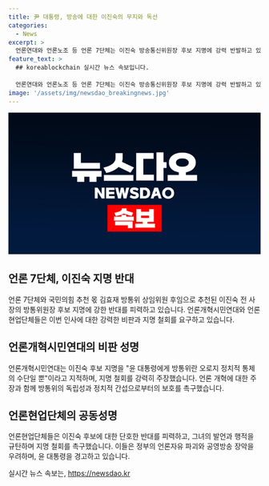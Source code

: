 ```yaml
---
title: 尹 대통령, 방송에 대한 이진숙의 무지와 독선
categories:
  - News
excerpt: >
  언론연대와 언론노조 등 언론 7단체는 이진숙 방송통신위원장 후보 지명에 강력 반발하고 있다. 이들은 지명이 윤석열 정권의 언론장악을 증폭시키고, 공영방송을 파괴할 가능성이 있다고 경고했다. 언론연대는 이진숙 후보를 윤 대통령의 방통위는 정치적 통제 수단인가라며 지명을 강력히 비판했고, 언론노조들도 공동성명을 통해 강하게 반대 입장을 피력했다. 또한, 민주언론시민연합 역시 이진숙은 공영방송 장악을 위한 인사라며 철회를 촉구했다.
feature_text: >
  ## koreablockchain 실시간 뉴스 속보입니다.

  언론연대와 언론노조 등 언론 7단체는 이진숙 방송통신위원장 후보 지명에 강력 반발하고 있다. 이들은 지명이 윤석열 정권의 언론장악을 증폭시키고, 공영방송을 파괴할 가능성이 있다고 경고했다. 언론연대는 이진숙 후보를 윤 대통령의 방통위는 정치적 통제 수단인가라며 지명을 강력히 비판했고, 언론노조들도 공동성명을 통해 강하게 반대 입장을 피력했다. 또한, 민주언론시민연합 역시 이진숙은 공영방송 장악을 위한 인사라며 철회를 촉구했다.
image: '/assets/img/newsdao_breakingnews.jpg'
---
```


<p><img src="/assets/img/newsdao_breakingnews.jpg" alt="koreablockchain 속보" /></p>

<h2 data-ke-size="size26">언론 7단체, 이진숙 지명 반대</h2>

<p data-ke-size="size16">언론 7단체와 국민의힘 추천 몫 김효재 방통위 상임위원 후임으로 추천된 이진숙 전 사장의 방통위원장 후보 지명에 강한 반대를 피력하고 있습니다. 언론개혁시민연대와 언론현업단체들은 이번 인사에 대한 강력한 비판과 지명 철회를 요구하고 있습니다.</p>

<h2 data-ke-size="size26">언론개혁시민연대의 비판 성명</h2>

<p data-ke-size="size16">언론개혁시민연대는 이진숙 후보 지명을 "윤 대통령에게 방통위란 오로지 정치적 통제의 수단일 뿐"이라고 지적하며, 지명 철회를 강력히 주장했습니다. 언론 개혁에 대한 주장과 함께 방통위의 독립성과 정치적 간섭으로부터의 보호를 촉구했습니다.</p>

<h2 data-ke-size="size26">언론현업단체의 공동성명</h2>

<p data-ke-size="size16">언론현업단체들은 이진숙 후보에 대한 단호한 반대를 피력하고, 그녀의 발언과 행적을 규탄하며 지명 철회를 촉구했습니다. 이들은 정부의 언론자유 파괴와 공영방송 장악을 우려하며, 윤 대통령을 경고하고 있습니다.</p>
실시간 뉴스 속보는, <a href="https://newsdao.kr" rel="dofollow">https://newsdao.kr</a>


